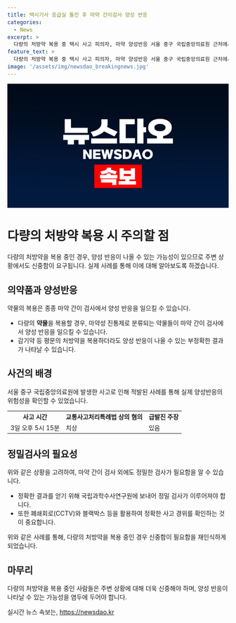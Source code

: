 ```yaml
---
title: 택시기사 응급실 돌진 후 마약 간이검사 양성 반응
categories:
  - News
excerpt: >
  다량의 처방약 복용 중 택시 사고 피의자, 마약 양성반응 서울 중구 국립중앙의료원 근처에서 발생한 택시 돌진 사고의 피의자 A씨가 마약 간이 검사에서 모르핀 양성반응을 보였다. A씨는 다량의 처방약을 복용 중이었으며, 경찰은 정확한 검사를 위해 국과수에 정밀 검사를 의뢰할 예정이다. 사고 경위에 대한 조사 또한 계속되고 있으며, 사고로 3명이 다치는 등 심각한 상황이 벌어졌다. A씨는 급발진을 사고 원인으로 주장하였으나, 추가 조사가 예정되어 있다.
feature_text: >
  다량의 처방약 복용 중 택시 사고 피의자, 마약 양성반응 서울 중구 국립중앙의료원 근처에서 발생한 택시 돌진 사고의 피의자 A씨가 마약 간이 검사에서 모르핀 양성반응을 보였다. A씨는 다량의 처방약을 복용 중이었으며, 경찰은 정확한 검사를 위해 국과수에 정밀 검사를 의뢰할 예정이다. 사고 경위에 대한 조사 또한 계속되고 있으며, 사고로 3명이 다치는 등 심각한 상황이 벌어졌다. A씨는 급발진을 사고 원인으로 주장하였으나, 추가 조사가 예정되어 있다.
image: '/assets/img/newsdao_breakingnews.jpg'
---
```


<p><img src="/assets/img/newsdao_breakingnews.jpg" alt="bookingtag 속보" /></p>

<h1>다량의 처방약 복용 시 주의할 점</h1>

<p data-ke-size="size16">다량의 처방약을 복용 중인 경우, 양성 반응이 나올 수 있는 가능성이 있으므로 주변 상황에서도 신중함이 요구됩니다. 실제 사례를 통해 이에 대해 알아보도록 하겠습니다.</p>

<h2>의약품과 양성반응</h2>

<p data-ke-size="size16">약물의 복용은 종종 마약 간이 검사에서 양성 반응을 일으킬 수 있습니다.</p>

<ul>
  <li>다량의 <b>약물</b>을 복용할 경우, 마약성 진통제로 분류되는 약물들이 마약 간이 검사에서 양성 반응을 일으킬 수 있습니다.</li>
  <li>감기약 등 평문의 처방약을 복용하더라도 양성 반응이 나올 수 있는 부정확한 결과가 나타날 수 있습니다.</li>
</ul>

<h2>사건의 배경</h2>

<p data-ke-size="size16">서울 중구 국립중앙의료원에 발생한 사고로 인해 적발된 사례를 통해 실제 양성반응의 위험성을 확인할 수 있었습니다.</p>

<table>
    <tr>
        <td style="text-align: center; height: 17px;"><b>사고 시간</b></td>
        <td style="text-align: center; height: 17px;"><b>교통사고처리특례법 상의 혐의</b></td>
        <td style="text-align: center; height: 17px;"><b>급발진 주장</b></td>
    </tr>
    <tr>
        <td>3일 오후 5시 15분</td>
        <td>치상</td>
        <td>있음</td>
    </tr>
</table>

<h2>정밀검사의 필요성</h2>

<p data-ke-size="size16">위와 같은 상황을 고려하여, 마약 간이 검사 외에도 정밀한 검사가 필요함을 알 수 있습니다.</p>

<ul>
    <li>정확한 결과를 얻기 위해 국립과학수사연구원에 보내어 정밀 검사가 이루어져야 합니다.</li>
    <li>또한 폐쇄회로(CCTV)와 블랙박스 등을 활용하여 정확한 사고 경위를 확인하는 것이 중요합니다.</li>
</ul>

<p data-ke-size="size16">위와 같은 사례를 통해, 다량의 처방약을 복용 중인 경우 신중함이 필요함을 재인식하게 되었습니다.</p>

<h2>마무리</h2>

<p data-ke-size="size16">다량의 처방약을 복용 중인 사람들은 주변 상황에 대해 더욱 신중해야 하며, 양성 반응이 나타날 수 있는 가능성을 염두에 두어야 합니다.</p>
실시간 뉴스 속보는, <a href="https://newsdao.kr" rel="dofollow">https://newsdao.kr</a>


